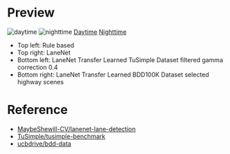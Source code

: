 # Preview
![daytime](https://github.com/shirokunet/LaneSegmentation/raw/master/images/01-04_freeway_01-06.gif)
![nighttime](https://github.com/shirokunet/LaneSegmentation/raw/master/images/01-04_night_91-96.gif)
[Daytime](https://www.youtube.com/watch?v=Mnk2ogrKWTM)
[Nighttime](https://www.youtube.com/watch?v=0n_phl6V9ho)

- Top left: Rule based
- Top right: LaneNet
- Bottom left: LaneNet Transfer Learned TuSimple Dataset filtered gamma correction 0.4
- Bottom right: LaneNet Transfer Learned BDD100K Dataset selected highway scenes

# Reference
- [MaybeShewill-CV/lanenet-lane-detection](https://github.com/MaybeShewill-CV/lanenet-lane-detection)
- [TuSimple/tusimple-benchmark](https://github.com/TuSimple/tusimple-benchmark)
- [ucbdrive/bdd-data](https://github.com/ucbdrive/bdd-data)
